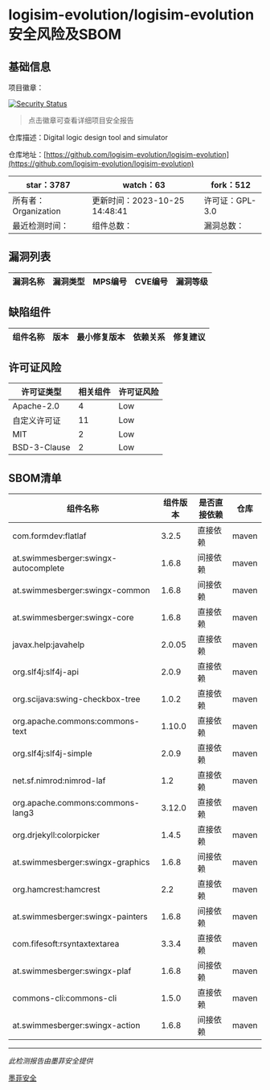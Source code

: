 # logisim-evolution/logisim-evolution安全风险及SBOM

## 基础信息

项目徽章：

[![Security Status](https://www.murphysec.com/platform3/v31/badge/1717965935230107648.svg)](https://www.murphysec.com/console/report/1717965935112667136/1717965935230107648)

> 点击徽章可查看详细项目安全报告

仓库描述：Digital logic design tool and simulator

仓库地址：[https://github.com/logisim-evolution/logisim-evolution](https://github.com/logisim-evolution/logisim-evolution)

| star：3787 | watch：63 | fork：512 |
| ----------- | -------------- | ------------ |
| 所有者：Organization | 更新时间：2023-10-25 14:48:41 | 许可证：GPL-3.0 |
| 最近检测时间： | 组件总数： | 漏洞总数： |




## 漏洞列表

| 漏洞名称 | 漏洞类型 | MPS编号 | CVE编号 | 漏洞等级 |
| ------- | ------ | ------- | ------ | ----- |





## 缺陷组件

| 组件名称 | 版本 | 最小修复版本 | 依赖关系 | 修复建议 |
| -------- | ---- | ------------ | -------- | -------- |





## 许可证风险

| 许可证类型 | 相关组件 | 许可证风险 |
| ---------- | -------- | ---------- |
|Apache-2.0|4|Low|
|自定义许可证|11|Low|
|MIT|2|Low|
|BSD-3-Clause|2|Low|




## SBOM清单

| 组件名称 | 组件版本 | 是否直接依赖 | 仓库 |
| -------- | -------- | ------------ | ---- |
|com.formdev:flatlaf|3.2.5|直接依赖|maven|
|at.swimmesberger:swingx-autocomplete|1.6.8|间接依赖|maven|
|at.swimmesberger:swingx-common|1.6.8|间接依赖|maven|
|at.swimmesberger:swingx-core|1.6.8|直接依赖|maven|
|javax.help:javahelp|2.0.05|直接依赖|maven|
|org.slf4j:slf4j-api|2.0.9|直接依赖|maven|
|org.scijava:swing-checkbox-tree|1.0.2|直接依赖|maven|
|org.apache.commons:commons-text|1.10.0|直接依赖|maven|
|org.slf4j:slf4j-simple|2.0.9|直接依赖|maven|
|net.sf.nimrod:nimrod-laf|1.2|直接依赖|maven|
|org.apache.commons:commons-lang3|3.12.0|直接依赖|maven|
|org.drjekyll:colorpicker|1.4.5|直接依赖|maven|
|at.swimmesberger:swingx-graphics|1.6.8|间接依赖|maven|
|org.hamcrest:hamcrest|2.2|直接依赖|maven|
|at.swimmesberger:swingx-painters|1.6.8|间接依赖|maven|
|com.fifesoft:rsyntaxtextarea|3.3.4|直接依赖|maven|
|at.swimmesberger:swingx-plaf|1.6.8|间接依赖|maven|
|commons-cli:commons-cli|1.5.0|直接依赖|maven|
|at.swimmesberger:swingx-action|1.6.8|间接依赖|maven|


------

*此检测报告由墨菲安全提供*

[墨菲安全](www.murphysec.com)